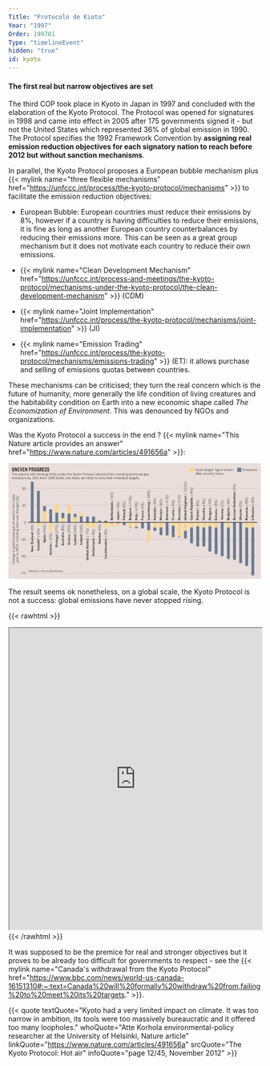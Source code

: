 ```yaml
---
Title: "Protocolo de Kioto"
Year: "1997"
Order: 199701
Type: "timelineEvent"
hidden: "true"
id: kyoto
---
```


#### The first real but narrow objectives are set

The third COP took place in Kyoto in Japan in 1997 and concluded with the elaboration of the Kyoto Protocol. The Protocol was opened for signatures in 1998 and came into effect in 2005 after 175 governments signed it - but not the United States which represented 36% of global emission in 1990. The Protocol specifies the 1992 Framework Convention by **assigning real emission reduction objectives for each signatory nation to reach before 2012 but without sanction mechanisms**.

In parallel, the Kyoto Protocol proposes a European bubble mechanism plus {{< mylink name="three flexible mechanisms" href="https://unfccc.int/process/the-kyoto-protocol/mechanisms" >}} to facilitate the emission reduction objectives:

*   European Bubble: European countries must reduce their emissions by 8%, however if a country is having difficulties to reduce their emissions, it is fine as long as another European country counterbalances by reducing their emissions more. This can be seen as a great group mechanism but it does not motivate each country to reduce their own emissions.
    
*   {{< mylink name="Clean Development Mechanism" href="https://unfccc.int/process-and-meetings/the-kyoto-protocol/mechanisms-under-the-kyoto-protocol/the-clean-development-mechanism" >}} (CDM)
    
*   {{< mylink name="Joint Implementation" href="https://unfccc.int/process/the-kyoto-protocol/mechanisms/joint-implementation" >}} (JI)
    
*   {{< mylink name="Emission Trading" href="https://unfccc.int/process/the-kyoto-protocol/mechanisms/emissions-trading" >}} (ET): it allows purchase and selling of emissions quotas between countries.
    

These mechanisms can be criticised; they turn the real concern which is the future of humanity, more generally the life condition of living creatures and the habitability condition on Earth into a new economic shape called _The Economization of Environment_. This was denounced by NGOs and organizations.

Was the Kyoto Protocol a success in the end ? {{< mylink name="This Nature article provides an answer" href="https://www.nature.com/articles/491656a" >}}:

![](/img/ecology/timelines/main/kyoto-targets-vs-real.webp)

The result seems ok nonetheless, on a global scale, the Kyoto Protocol is not a success: global emissions have never stopped rising. 

{{< rawhtml >}}
<iframe src="https://ourworldindata.org/grapher/annual-co2-emissions-per-country?country=~OWID_WRL" width="100%" height="600rem"></iframe>
{{< /rawhtml >}}


It was supposed to be the premice for real and stronger objectives but it proves to be already too difficult for governments to respect - see the {{< mylink name="Canada's withdrawal from the Kyoto Protocol" href="https://www.bbc.com/news/world-us-canada-16151310#:~:text=Canada%20will%20formally%20withdraw%20from,failing%20to%20meet%20its%20targets." >}}.

{{< quote textQuote="Kyoto had a very limited impact on climate. It was too narrow in ambition, its tools were too massively bureaucratic and it offered too many loopholes." whoQuote="Atte Korhola environmental-policy researcher at the University of Helsinki, Nature article" linkQuote="https://www.nature.com/articles/491656a" srcQuote="The Kyoto Protocol: Hot air" infoQuote="page 12/45, November 2012" >}}